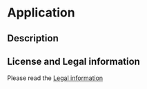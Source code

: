 # Application

## Description

## License and Legal information

Please read the [Legal information](LICENSE.md)